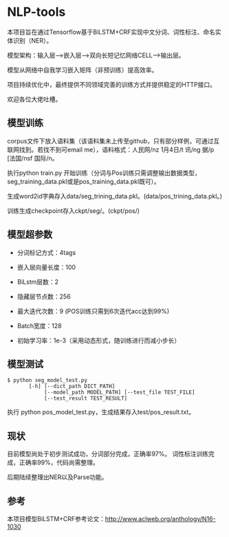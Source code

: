 NLP-tools
==
本项目旨在通过Tensorflow基于BiLSTM+CRF实现中文分词、词性标注、命名实体识别（NER）。

模型架构：输入层-->嵌入层-->双向长短记忆网络CELL-->输出层。

模型从网络中自我学习嵌入矩阵（非预训练）提高效率。

项目持续优化中，最终提供不同领域完善的训练方式并提供稳定的HTTP接口。

欢迎各位大佬吐槽。

模型训练
--
corpus文件下放入语料集（该语料集未上传至github，只有部分样例，可通过互联网找到。若找不到可email me），语料格式：人民网/nz 1月4日/t 讯/ng 据/p [法国/nsf 国际/n。

执行python train.py 开始训练（分词与Pos训练只需调整输出数据类型，seg_training_data.pkl或是pos_training_data.pkl既可）。

生成word2id字典存入data/seg_trining_data.pkl。(data/pos_trining_data.pkl。)

训练生成checkpoint存入ckpt/seg/。(ckpt/pos/)


模型超参数
--
* 分词标记方式：4tags 

* 嵌入层向量长度：100

* BiLstm层数：2

* 隐藏层节点数：256

* 最大迭代次数：9 (POS训练只需到6次迭代acc达到99%)

* Batch宽度：128

* 初始学习率：1e-3（采用动态形式，随训练进行而减小步长）
    
模型测试
--

    $ python seg_model_test.py 
           [-h] [--dict_path DICT_PATH]
                [--model_path MODEL_PATH] [--test_file TEST_FILE]
                [--test_result TEST_RESULT]

执行 python pos_model_test.py，生成结果存入test/pos_result.txt。

现状
--
目前模型尚处于初步测试成功，分词部分完成，正确率97%。
                            词性标注训练完成，正确率99%，代码尚需整理。

后期陆续整理出NER以及Parse功能。 

参考
--

本项目模型BiLSTM+CRF参考论文：http://www.aclweb.org/anthology/N16-1030
